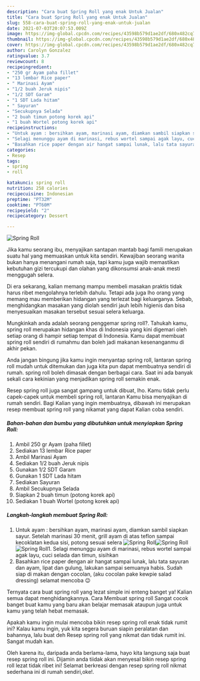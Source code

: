 ```yaml
---
description: "Cara buat Spring Roll yang enak Untuk Jualan"
title: "Cara buat Spring Roll yang enak Untuk Jualan"
slug: 558-cara-buat-spring-roll-yang-enak-untuk-jualan
date: 2021-07-03T20:07:53.009Z
image: https://img-global.cpcdn.com/recipes/43598b579d1ae2df/680x482cq70/spring-roll-foto-resep-utama.jpg
thumbnail: https://img-global.cpcdn.com/recipes/43598b579d1ae2df/680x482cq70/spring-roll-foto-resep-utama.jpg
cover: https://img-global.cpcdn.com/recipes/43598b579d1ae2df/680x482cq70/spring-roll-foto-resep-utama.jpg
author: Carolyn Gonzalez
ratingvalue: 3.7
reviewcount: 8
recipeingredient:
- "250 gr Ayam paha fillet"
- "13 lembar Rice paper"
- " Marinasi Ayam"
- "1/2 buah Jeruk nipis"
- "1/2 SDT Garam"
- "1 SDT Lada hitam"
- " Sayuran"
- "Secukupnya Selada"
- "2 buah timun potong korek api"
- "1 buah Wortel potong korek api"
recipeinstructions:
- "Untuk ayam : bersihkan ayam, marinasi ayam, diamkan sambil siapkan sayur. Setelah marinasi 30 menit, grill ayam di atas teflon sampai kecoklatan kedua sisi, potong sesuai selera"
- "Selagi menunggu ayam di marinasi, rebus wortel sampai agak layu, cuci selada dan timun, sisihkan"
- "Basahkan rice paper dengan air hangat sampai lunak, lalu tata sayuran dan ayam, lipat dan gulung, lakukan sampai semuanya habis. Sudah siap di makan dengan cocolan, (aku cocolan pake kewpie salad dressing) selamat mencoba 😉"
categories:
- Resep
tags:
- spring
- roll

katakunci: spring roll 
nutrition: 258 calories
recipecuisine: Indonesian
preptime: "PT32M"
cooktime: "PT60M"
recipeyield: "2"
recipecategory: Dessert

---
```



![Spring Roll](https://img-global.cpcdn.com/recipes/43598b579d1ae2df/680x482cq70/spring-roll-foto-resep-utama.jpg)

Jika kamu seorang ibu, menyajikan santapan mantab bagi famili merupakan suatu hal yang memuaskan untuk kita sendiri. Kewajiban seorang  wanita bukan hanya menangani rumah saja, tapi kamu juga wajib memastikan kebutuhan gizi tercukupi dan olahan yang dikonsumsi anak-anak mesti menggugah selera.

Di era  sekarang, kalian memang mampu membeli masakan praktis tidak harus ribet mengolahnya terlebih dahulu. Tetapi ada juga lho orang yang memang mau memberikan hidangan yang terlezat bagi keluarganya. Sebab, menghidangkan masakan yang diolah sendiri jauh lebih higienis dan bisa menyesuaikan masakan tersebut sesuai selera keluarga. 



Mungkinkah anda adalah seorang penggemar spring roll?. Tahukah kamu, spring roll merupakan hidangan khas di Indonesia yang kini digemari oleh setiap orang di hampir setiap tempat di Indonesia. Kamu dapat membuat spring roll sendiri di rumahmu dan boleh jadi makanan kesenanganmu di akhir pekan.

Anda jangan bingung jika kamu ingin menyantap spring roll, lantaran spring roll mudah untuk ditemukan dan juga kita pun dapat membuatnya sendiri di rumah. spring roll boleh dimasak dengan berbagai cara. Saat ini ada banyak sekali cara kekinian yang menjadikan spring roll semakin enak.

Resep spring roll juga sangat gampang untuk dibuat, lho. Kamu tidak perlu capek-capek untuk membeli spring roll, lantaran Kamu bisa menyajikan di rumah sendiri. Bagi Kalian yang ingin membuatnya, dibawah ini merupakan resep membuat spring roll yang nikamat yang dapat Kalian coba sendiri.

<!--inarticleads1-->

##### Bahan-bahan dan bumbu yang dibutuhkan untuk menyiapkan Spring Roll:

1. Ambil 250 gr Ayam (paha fillet)
1. Sediakan 13 lembar Rice paper
1. Ambil  Marinasi Ayam
1. Sediakan 1/2 buah Jeruk nipis
1. Gunakan 1/2 SDT Garam
1. Gunakan 1 SDT Lada hitam
1. Sediakan  Sayuran
1. Ambil Secukupnya Selada
1. Siapkan 2 buah timun (potong korek api)
1. Sediakan 1 buah Wortel (potong korek api)




<!--inarticleads2-->

##### Langkah-langkah membuat Spring Roll:

1. Untuk ayam : bersihkan ayam, marinasi ayam, diamkan sambil siapkan sayur. Setelah marinasi 30 menit, grill ayam di atas teflon sampai kecoklatan kedua sisi, potong sesuai selera
<img src="https://img-global.cpcdn.com/steps/f4df61d3070a3232/160x128cq70/spring-roll-langkah-memasak-1-foto.jpg" alt="Spring Roll"><img src="https://img-global.cpcdn.com/steps/676a29421338d014/160x128cq70/spring-roll-langkah-memasak-1-foto.jpg" alt="Spring Roll"><img src="https://img-global.cpcdn.com/steps/e4007caf7a8ccb56/160x128cq70/spring-roll-langkah-memasak-1-foto.jpg" alt="Spring Roll">1. Selagi menunggu ayam di marinasi, rebus wortel sampai agak layu, cuci selada dan timun, sisihkan
1. Basahkan rice paper dengan air hangat sampai lunak, lalu tata sayuran dan ayam, lipat dan gulung, lakukan sampai semuanya habis. Sudah siap di makan dengan cocolan, (aku cocolan pake kewpie salad dressing) selamat mencoba 😉




Ternyata cara buat spring roll yang lezat simple ini enteng banget ya! Kalian semua dapat menghidangkannya. Cara Membuat spring roll Sangat cocok banget buat kamu yang baru akan belajar memasak ataupun juga untuk kamu yang telah hebat memasak.

Apakah kamu ingin mulai mencoba bikin resep spring roll enak tidak rumit ini? Kalau kamu ingin, yuk kita segera buruan siapin peralatan dan bahannya, lalu buat deh Resep spring roll yang nikmat dan tidak rumit ini. Sangat mudah kan. 

Oleh karena itu, daripada anda berlama-lama, hayo kita langsung saja buat resep spring roll ini. Dijamin anda tiidak akan menyesal bikin resep spring roll lezat tidak ribet ini! Selamat berkreasi dengan resep spring roll nikmat sederhana ini di rumah sendiri,oke!.

